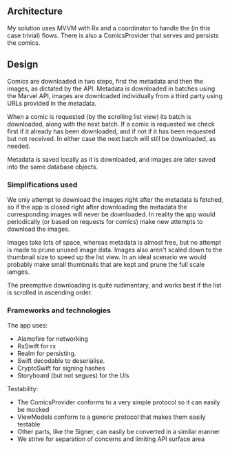 ## Architecture

My solution uses MVVM with Rx and a coordinator to handle the (in this case trivial) flows. There is also a ComicsProvider that serves and persists the comics.

## Design

Comics are downloaded in two steps, first the metadata and then the images, as dictated by the API. Metadata is downloaded in batches using the Marvel API, images are downloaded individually from a third party using URLs provided in the metadata.

When a comic is requested (by the scrolling list view) its batch is downloaded, along with the next batch. If a comic is requested we check first if it already has been downloaded, and if not if it has been requested but not received. In either case the next batch will still be downloaded, as needed.

Metadata is saved locally as it is downloaded, and images are later saved into the same database objects.

### Simplifications used

We only attempt to download the images right after the metadata is fetched, so if the app is closed right after downloading the metadata the corresponding images will never be downloaded. In reality the app would periodically (or based on requests for comics) make new attempts to download the images.

Images take lots of space, whereas metadata is almost free, but no attempt is made to prune unused image data. Images also aren't scaled down to the thumbnail size to speed up the list view. In an ideal scenario we would probably make small thumbnails that are kept and prune the full scale iamges.

The preemptive downloading is quite rudimentary, and works best if the list is scrolled in ascending order.

### Frameworks and technologies

The app uses:

- Alamofire for networking
- RxSwift for rx
- Realm for persisting. 
- Swift decodable to deserialise.
- CryptoSwift for signing hashes
- Storyboard (but not segues) for the UIs

Testability:

- The ComicsProvider conforms to a very simple protocol so it can easily be mocked
- ViewModels conform to a generic protocol that makes them easily testable
- Other parts, like the Signer, can easily be converted in a similar manner
- We strive for separation of concerns and limiting API surface area
